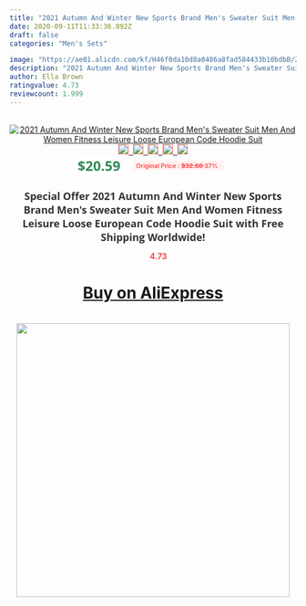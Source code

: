 ```yaml
---
title: "2021 Autumn And Winter New Sports Brand Men's Sweater Suit Men And Women Fitness Leisure Loose European Code Hoodie Suit"
date: 2020-09-11T11:33:36.892Z
draft: false
categories: "Men's Sets"

image: "https://ae01.alicdn.com/kf/H46f0da10d8a0486a8fad584433b10bdbB/2021-Autumn-And-Winter-New-Sports-Brand-Men-s-Sweater-Suit-Men-And-Women-Fitness-Leisure.jpg"
description: "2021 Autumn And Winter New Sports Brand Men's Sweater Suit Men And Women Fitness Leisure Loose European Code Hoodie Suit"
author: Ella Brown
ratingvalue: 4.73
reviewcount: 1.999
---
```

<br>
<div style="text-align: center;">
<a href="https://s.click.aliexpress.com/e/_9xiiY9" target="_blank" rel="nofollow noopener noreferrer"><img alt="2021 Autumn And Winter New Sports Brand Men's Sweater Suit Men And Women Fitness Leisure Loose European Code Hoodie Suit" class="magnifier-image" src="https://ae01.alicdn.com/kf/H46f0da10d8a0486a8fad584433b10bdbB/2021-Autumn-And-Winter-New-Sports-Brand-Men-s-Sweater-Suit-Men-And-Women-Fitness-Leisure.jpg_640x640.jpg">
<br>
<img style="border:1px solid salmon" src="https://ae01.alicdn.com/kf/H46f0da10d8a0486a8fad584433b10bdbB/2021-Autumn-And-Winter-New-Sports-Brand-Men-s-Sweater-Suit-Men-And-Women-Fitness-Leisure.jpg_120x120.jpg">&nbsp;&nbsp;<img style="border:1px solid salmon" src="https://ae01.alicdn.com/kf/H2570dc99b9c94703a314c5c997b7f01aM/2021-Autumn-And-Winter-New-Sports-Brand-Men-s-Sweater-Suit-Men-And-Women-Fitness-Leisure.jpg_120x120.jpg">&nbsp;&nbsp;<img style="border:1px solid salmon" src="https://ae01.alicdn.com/kf/H8704ce6152ad4a95aafc9a64fd452153G/2021-Autumn-And-Winter-New-Sports-Brand-Men-s-Sweater-Suit-Men-And-Women-Fitness-Leisure.jpg_120x120.jpg">&nbsp;&nbsp;<img style="border:1px solid salmon" src="https://ae01.alicdn.com/kf/H7408b6491946493bb10276b462749471h/2021-Autumn-And-Winter-New-Sports-Brand-Men-s-Sweater-Suit-Men-And-Women-Fitness-Leisure.jpg_120x120.jpg">&nbsp;&nbsp;<img style="border:1px solid salmon" src="https://ae01.alicdn.com/kf/H706ad911bcc54a9dad84bed1a7df25eeR/2021-Autumn-And-Winter-New-Sports-Brand-Men-s-Sweater-Suit-Men-And-Women-Fitness-Leisure.jpg_120x120.jpg"></a></div><br0>
<div style="text-align: center;"><span style="background-color: white; border: 0px; box-sizing: border-box; color: seagreen; display: inline-block; font-family: &quot;open sans&quot; , &quot;arial&quot; , &quot;helvetica&quot; , sans-serif , &quot;heiti&quot;; font-size: 24px; font-stretch: inherit; font-weight: 700; line-height: inherit; margin: 0px 10px 0px 0px; padding: 0px; vertical-align: middle;">$20.59 </span>
<span style="background: rgb(255 , 241 , 241); border-radius: 3px; border: 0px; box-sizing: border-box; color: #ff4747; display: inline-block; font-family: inherit; font-size: 12px; font-stretch: inherit; font-style: inherit; font-variant: inherit; font-weight: 600; line-height: inherit; margin: 0px; padding: 2px 5px; transform: scale(0.9); vertical-align: middle;">Original Price : <b style="text-decoration: line-through;">$32.68 </b> 37%&nbsp;&nbsp;</span></div>
<h1 style="color: #333333; display: inline-block; font-family: &quot;open sans&quot; , &quot;arial&quot; , &quot;helvetica&quot; , sans-serif , &quot;heiti&quot;; font-size: 18px; font-stretch: inherit; font-weight: 700; text-align: center;">Special Offer 2021 Autumn And Winter New Sports Brand Men's Sweater Suit Men And Women Fitness Leisure Loose European Code Hoodie Suit with Free Shipping Worldwide!</h1>
<div style="color: #ff4747; text-align: center;">
<img src="https://4.bp.blogspot.com/-M0ZcTcb-5uY/XleCXlxnR4I/AAAAAAAAAEc/OrjgMkXV1oMQFaCRZj5HQwOCBcu3w1FegCPcBGAYYCw/s1600/star.png" style="height: 15px;">&nbsp;<b>4.73</b></div>
<div class="button_cont" align="center"><a class="buynow_a" href="https://s.click.aliexpress.com/e/_9xiiY9" target="_blank" rel="nofollow noopener noreferrer"><H1>Buy on AliExpress</H1></a></div><br>
<div class="separator" style="clear: both; text-align: center;">
<img src="https://lh3.googleusercontent.com/-pTy5HemUv9M/XlePHvY0dAI/AAAAAAAAAE4/0nX5iRUoIWY8eMW9Dpxeirr157OZliDIgCLcBGAsYHQ/s1600/badge.gif" width="480">
</div>

